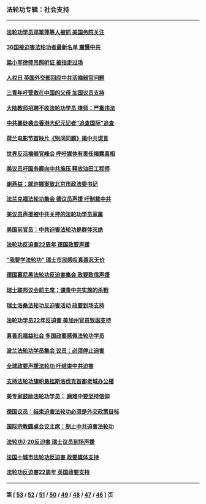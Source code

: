 ### 法轮功专辑：社会支持
---
#### [法轮功学员邓翠萍等人被抓 美国务院关注](../../pages/nf4386/n13451524.md?12230430) 
#### [36国接迫害法轮功者最新名单 震慑中共](../../pages/nf4386/n13445909.md?12230430) 
#### [梁小军律师吊照听证 被指走过场](../../pages/nf4386/n13437662.md?12230430) 
#### [人权日 英国外交部回应中共活摘器官问题](../../pages/nf4386/n13430243.md?12230430) 
#### [三青年吁营救在中国的父母 加国议员支持](../../pages/nf4386/n13429744.md?12230430) 
#### [大陆教师招聘不收法轮功学员 律师：严重违法](../../pages/nf4386/n13365839.md?12230430) 
#### [中共暴徒袭击香港大纪元记者“追查国际”追查](../../pages/nf4386/n13343404.md?12230430) 
#### [荷兰电影节首映片《别问问题》揭中共谎言](../../pages/nf4386/n13321179.md?12230430) 
#### [世界反活摘器官峰会 呼吁媒体有责任揭露真相](../../pages/nf4386/n13264475.md?12230430) 
#### [美议员吁国务卿向中共施压 释放油田工程师](../../pages/nf4386/n13233845.md?12230430) 
#### [谢燕益：就许娜案致北京市政法委书记](../../pages/nf4386/n13182701.md?12230430) 
#### [法兰克福法轮功集会 德议员声援 吁制裁中共](../../pages/nf4386/n13175975.md?12230430) 
#### [美议员声援被中共关押的法轮功学员家属](../../pages/nf4386/n13158310.md?12230430) 
#### [美国前官员：中共迫害法轮功是群体灭绝](../../pages/nf4386/n13157750.md?12230430) 
#### [法轮功反迫害22周年 德国政要声援](../../pages/nf4386/n13143632.md?12230430) 
#### [“我要学法轮功” 瑞士市民感叹真善忍无价](../../pages/nf4386/n13129633.md?12230430) 
#### [德国慕尼黑法轮功反迫害集会 政要致信声援](../../pages/nf4386/n13129148.md?12230430) 
#### [瑞士联邦议会前主席：谴责中共实施的杀戮](../../pages/nf4386/n13127336.md?12230430) 
#### [瑞士洛桑法轮功反迫害活动 政要到场支持](../../pages/nf4386/n13119398.md?12230430) 
#### [法轮功学员22年反迫害 美加州官员致函支持](../../pages/nf4386/n13118879.md?12230430) 
#### [真善忍福益社会 多国政要感佩法轮功学员](../../pages/nf4386/n13116951.md?12230430) 
#### [波兰法轮功学员集会 议员：必须停止迫害](../../pages/nf4386/n13116685.md?12230430) 
#### [全球政要声援法轮功 吁结束中共迫害](../../pages/nf4386/n13114441.md?12230430) 
#### [支持法轮功旗帜悬挂斯洛伐克首都老城办公楼](../../pages/nf4386/n13112261.md?12230430) 
#### [美专家鼓励法轮功学员： 磨难中要坚持信仰](../../pages/nf4386/n13108359.md?12230430) 
#### [德国议员：结束迫害法轮功必须是外交政策目标](../../pages/nf4386/n13109600.md?12230430) 
#### [国际宗教圆桌会议主席：制止中共迫害法轮功](../../pages/nf4386/n13108177.md?12230430) 
#### [法轮功7·20反迫害 瑞士议员到场声援](../../pages/nf4386/n13107072.md?12230430) 
#### [法国十城市法轮功反迫害 政要媒体支持](../../pages/nf4386/n13104833.md?12230430) 
#### [法轮功反迫害22周年 英国政要支持](../../pages/nf4386/n13091349.md?12230430) 

---
#### 第 [ [53](./53.md?12230430) / [52](./52.md?12230430) / [51](./51.md?12230430) / [50](./50.md?12230430) / [49](./49.md?12230430) / [48](./48.md?12230430) / [47](./47.md?12230430) / [46](./46.md?12230430) ] 页
